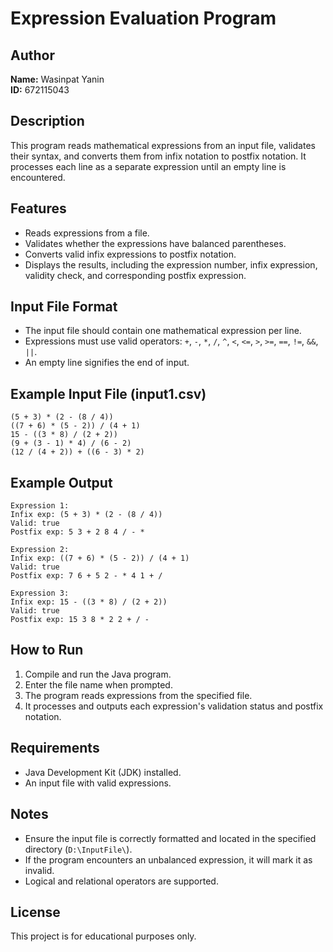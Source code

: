 # Expression Evaluation Program

## Author
**Name:** Wasinpat Yanin  
**ID:** 672115043  

## Description
This program reads mathematical expressions from an input file, validates their syntax, and converts them from infix notation to postfix notation. It processes each line as a separate expression until an empty line is encountered.

## Features
- Reads expressions from a file.
- Validates whether the expressions have balanced parentheses.
- Converts valid infix expressions to postfix notation.
- Displays the results, including the expression number, infix expression, validity check, and corresponding postfix expression.

## Input File Format
- The input file should contain one mathematical expression per line.
- Expressions must use valid operators: `+`, `-`, `*`, `/`, `^`, `<`, `<=`, `>`, `>=`, `==`, `!=`, `&&`, `||`.
- An empty line signifies the end of input.

## Example Input File (input1.csv)
```
(5 + 3) * (2 - (8 / 4))
((7 + 6) * (5 - 2)) / (4 + 1)
15 - ((3 * 8) / (2 + 2))
(9 + (3 - 1) * 4) / (6 - 2)
(12 / (4 + 2)) + ((6 - 3) * 2)
```

## Example Output
```
Expression 1:
Infix exp: (5 + 3) * (2 - (8 / 4))
Valid: true
Postfix exp: 5 3 + 2 8 4 / - *

Expression 2:
Infix exp: ((7 + 6) * (5 - 2)) / (4 + 1)
Valid: true
Postfix exp: 7 6 + 5 2 - * 4 1 + /

Expression 3:
Infix exp: 15 - ((3 * 8) / (2 + 2))
Valid: true
Postfix exp: 15 3 8 * 2 2 + / -
```

## How to Run
1. Compile and run the Java program.
2. Enter the file name when prompted.
3. The program reads expressions from the specified file.
4. It processes and outputs each expression's validation status and postfix notation.

## Requirements
- Java Development Kit (JDK) installed.
- An input file with valid expressions.

## Notes
- Ensure the input file is correctly formatted and located in the specified directory (`D:\InputFile\`).
- If the program encounters an unbalanced expression, it will mark it as invalid.
- Logical and relational operators are supported.

## License
This project is for educational purposes only.

